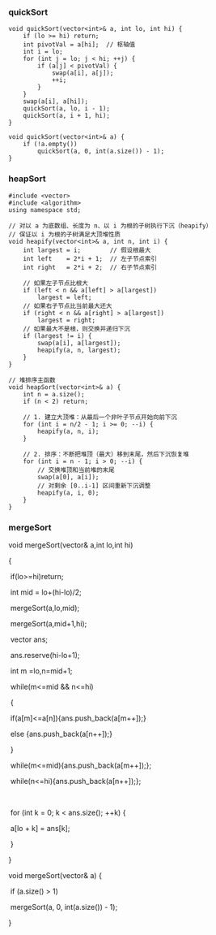 ### quickSort

```
void quickSort(vector<int>& a, int lo, int hi) {
    if (lo >= hi) return;
    int pivotVal = a[hi];  // 枢轴值
    int i = lo;
    for (int j = lo; j < hi; ++j) {
        if (a[j] < pivotVal) {
            swap(a[i], a[j]);
            ++i;
        }
    }
    swap(a[i], a[hi]);
    quickSort(a, lo, i - 1);
    quickSort(a, i + 1, hi);
}

void quickSort(vector<int>& a) {
    if (!a.empty())
        quickSort(a, 0, int(a.size()) - 1);
}
```

###  heapSort

```
#include <vector>
#include <algorithm>
using namespace std;

// 对以 a 为底数组、长度为 n、以 i 为根的子树执行下沉（heapify）
// 保证以 i 为根的子树满足大顶堆性质
void heapify(vector<int>& a, int n, int i) {
    int largest = i;        // 假设根最大
    int left    = 2*i + 1;  // 左子节点索引
    int right   = 2*i + 2;  // 右子节点索引

    // 如果左子节点比根大
    if (left < n && a[left] > a[largest])
        largest = left;
    // 如果右子节点比当前最大还大
    if (right < n && a[right] > a[largest])
        largest = right;
    // 如果最大不是根，则交换并递归下沉
    if (largest != i) {
        swap(a[i], a[largest]);
        heapify(a, n, largest);
    }
}

// 堆排序主函数
void heapSort(vector<int>& a) {
    int n = a.size();
    if (n < 2) return;

    // 1. 建立大顶堆：从最后一个非叶子节点开始向前下沉
    for (int i = n/2 - 1; i >= 0; --i) {
        heapify(a, n, i);
    }

    // 2. 排序：不断把堆顶（最大）移到末尾，然后下沉恢复堆
    for (int i = n - 1; i > 0; --i) {
        // 交换堆顶和当前堆的末尾
        swap(a[0], a[i]);
        // 对剩余 [0..i-1] 区间重新下沉调整
        heapify(a, i, 0);
    }
}
```



### mergeSort

void mergeSort(vector<int>& a,int lo,int hi)

{   

​    if(lo>=hi)return;

​    int mid = lo+(hi-lo)/2;

​    mergeSort(a,lo,mid);

​    mergeSort(a,mid+1,hi);



​    vector<int> ans;

​    ans.reserve(hi-lo+1);

​    int m =lo,n=mid+1;

​    while(m<=mid && n<=hi)

​    {

​        if(a[m]<=a[n]){ans.push_back(a[m++]);}

​        else {ans.push_back(a[n++]);}

​    }

​    while(m<=mid){ans.push_back(a[m++]);};

​    while(n<=hi){ans.push_back(a[n++]);};

​    

​    for (int k = 0; k < ans.size(); ++k) {

​    a[lo + k] = ans[k];

​    }

}

void mergeSort(vector<int>& a) {

​    if (a.size() > 1) 

​        mergeSort(a, 0, int(a.size()) - 1);

}